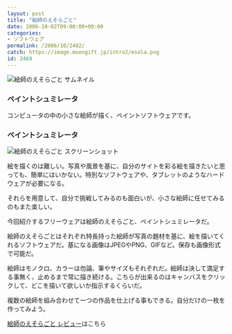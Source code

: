 ```yaml
---
layout: post
title: "絵師のえそらごと"
date: 2006-10-02T09:00:00+09:00
categories:
- ソフトウェア
permalink: /2006/10/2482/
catch: https://image.moongift.jp/intro2/esola.png
id: 2469
---
```

 ![絵師のえそらごと サムネイル](https://image.moongift.jp/intro2/esola.t.png "絵師のえそらごと サムネイル")
  

### ペイントシュミレータ
  
コンピュータの中の小さな絵師が描く、ペイントソフトウェアです。  
<!--more-->  

### ペイントシュミレータ
  

![絵師のえそらごと スクリーンショット](https://image.moongift.jp/intro2/esola.png "絵師のえそらごと スクリーンショット")

  

絵を描くのは難しい。写真や風景を基に、自分のサイトを彩る絵を描きたいと思っても、簡単にはいかない。特別なソフトウェアや、タブレットのようなハードウェアが必要になる。

  

それらを用意して、自分で挑戦してみるのも面白いが、小さな絵師に任せてみるのもまた楽しい。

  

今回紹介するフリーウェアは絵師のえそらごと、ペイントシュミレータだ。

  

絵師のえそらごとはそれぞれ特長持った絵師が写真の題材を基に、絵を描いてくれるソフトウェアだ。基になる画像はJPEGやPNG、GIFなど。保存も画像形式で可能だ。

  

絵師はモノクロ、カラーは勿論、筆やサイズもそれぞれだ。絵師は決して満足する事無く、止めるまで常に描き続ける。こちらが出来るのはキャンバスをクリックして、どこを描いて欲しいか指示するくらいだ。

  

複数の絵師を組み合わせて一つの作品を仕上げる事もできる。自分だけの一枚を作ってみよう。

  

[絵師のえそらごと レビュー](http://fw.moongift.jp/review/i-2483.html)はこちら

